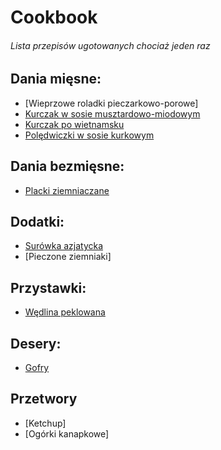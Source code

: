 # Cookbook
###### Lista przepisów ugotowanych chociaż jeden raz 

## Dania mięsne:
- [Wieprzowe roladki pieczarkowo-porowe]
- [Kurczak w sosie musztardowo-miodowym](meats/Kurczak_w_sosie_musztardowo-miodowym.md)
- [Kurczak po wietnamsku](meats/Kurczak_po_wietnamsku.md)
- [Polędwiczki w sosie kurkowym](meats/Poledwiczki_w_sosie_kurkowym.md)

## Dania bezmięsne:
- [Placki ziemniaczane](vegs/Placki_ziemniaczane.md)
## Dodatki:
- [Surówka azjatycka](sides/Surowka_azjatycka.md)
- [Pieczone ziemniaki]

## Przystawki:
- [Wędlina peklowana](starters/Wedlina_peklowana.md)

## Desery:
- [Gofry](desserts/Gofry.md)

## Przetwory
- [Ketchup]
- [Ogórki kanapkowe]
